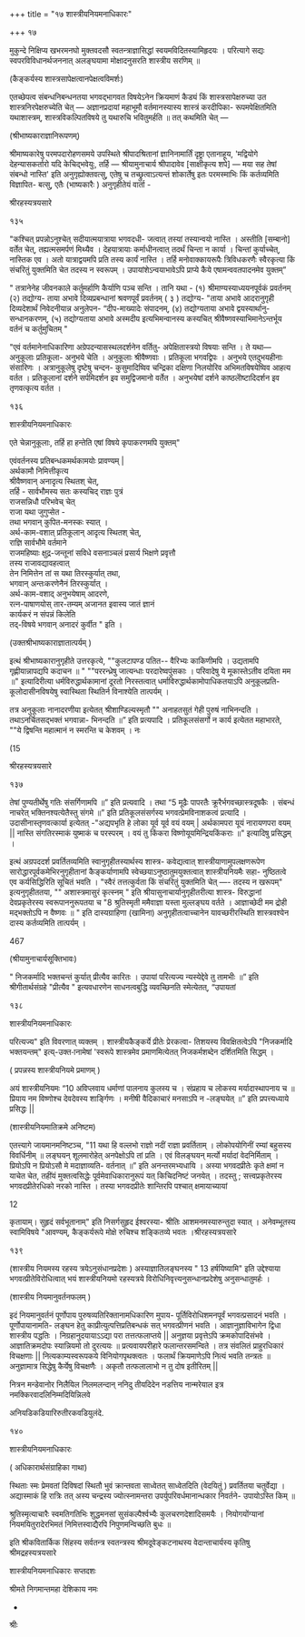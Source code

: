 +++
title = "१७ शास्त्रीयनियमनाधिकारः"

+++
१७ 

मुकुन्दे निक्षिप्य खभरमनघो मुक्तवदसौ स्वतन्त्राज्ञासिद्धां स्वयमविदितस्यामिहृदयः । परित्यागे सद्यः स्वपरविविधानर्थजननात् अलङ्घयामा मोक्षादनुसरति शास्त्रीय सरणिम् ॥ 

(कैङ्कर्यस्य शास्त्रसापेक्षत्वानपेक्षत्वविमर्शः) 

एतच्छेपत्व संबन्धनिबन्धनतया भगवद्भागवत विषयेऽनेन क्रियमाणं कैड्यं किं शास्त्रसापेक्षरुच्या उत शास्त्रनिरपेक्षरुच्येति चेत् — अज्ञानप्रदायां महाभूमौ वर्तमानस्यास्य शास्त्रं करदीपिका- रूपमपेक्षितमिति यथाशास्त्रम्, शास्त्रविकल्पितविषये तु यथारुचि भवितुमर्हति ॥ तत् कथमिति चेत् — 

(श्रीभाष्यकाराज्ञानिरूपणम्) 

श्रीमाष्यकारेषु परमपदारोहणसमये उपस्थिते श्रीपादश्रितानां ज्ञानिनामार्तिं दृष्ट्रा एतानाहूय, 'मद्वियोगे देहन्यासकर्तारो यदि केचिद्भवेयुः, तर्हि — श्रीयामुनाचार्य श्रीपादावेव [साक्षीकृत्य शपे] — मया सह तेषां संबन्धो नास्ति' इति अनुगृह्योक्तवत्सु, एतेषु च तच्छ्रुत्वाऽत्यन्तं शोकार्तेषु इतः परमस्माभिः किं कर्तव्यमिति विज्ञापित- बत्सु, एतैः (भाष्यकारैः ) अनुगृहीतेयं वार्ता - 

श्रीरहस्यत्रयसारे 

१३५ 

"कश्चित् प्रपन्नोऽनुश्चेत् सदीयात्मयात्राया भगवदधी- जत्वात् तस्यां तस्यान्वयो नास्ति । अस्तीति [सम्बानो] वर्तेत चेत्, तह्यत्मसमर्पणं मिथ्यैव । देहयात्रायाः कर्माधीनत्वात् तदर्थं चिन्ता न कार्या । चिन्तां कुर्याच्चेत्, नास्तिक एव । अतो यात्राद्वयमपि प्रति तस्य कार्यं नास्ति । तर्हि मनोवाक्कायरूपैः त्रिविधकरणैः स्वैरकृत्या किं संचरितुं युक्तमिति चेत तदस्य न स्वरूपम् । उपायांशेऽन्वयाभावेऽपि प्राप्ये कैये एषामन्ववतपादनमेव युक्तम्” 

" तत्रानेनेह जीवनकाले कर्तुमर्हाणि कैर्याणि पञ्च सन्ति । तानि यथा - (१) श्रीमाण्यस्याध्ययनपूर्वकं प्रवर्तनम् (२) तद्योग्य- ताया अभावे दिव्यप्रबन्धानां श्रवणपूर्वं प्रवर्तनम् ( ३ ) तद्योग्य- "ताया अभावे आदरानुगृही दिव्यदेशार्थं निवेदनीयान्न अनुलेपन- “दीप-माख्यादेः संपादनम्, (४) तद्योग्यताया अभावे द्वयस्यार्थानु- सन्धानकरणम्, (५) तद्योग्यताया अभावे अस्मदीय इत्यभिमन्वानस्य कस्यचित् श्रीवैष्णवस्याभिमानेऽन्तर्भूय वर्तनं च कर्तुमुचितम् " 

"एवं वर्तमानेनाधिकारिणा अग्रेपदन्यासस्थलदर्शनेन वर्तितु- अपेक्षितास्त्रयो विषयाः सन्ति । ते यथा— अनुकूलाः प्रतिकूला- अनुभये चेति । अनुकूलाः श्रीवैष्णवाः । प्रतिकूला भगवद्विपः । अनुभये एतदुभयहीनाः संसारिणः । अत्रानुकूलेषु दृष्टेषु चन्दन- कुसुमादिष्विव चन्द्रिका दक्षिणा निलयोरिव अभिमतविषयेष्विव आहत्य वर्तत । प्रतिकूलानां दर्शने सर्पमिदर्शन इव समुद्विजमानो वर्तेत । अनुभयेषां दर्शने काष्ठलेोष्टादिदर्शन इव तृणवत्कृत्य वर्तत । 

१३६ 

शास्त्रीयनियमनाधिकारः 

एते चेन्नानुकूलाः, तर्हि हा हन्तेति एषां विषये कृपाकरणमपि युक्तम्" 

एवंवर्तनस्य प्रतिबन्धकमर्थकामयोः प्रावण्यम् |  
अर्थकामौ निमित्तीकृत्य  
श्रीवैष्णवान् अनादृत्य स्थितश् चेत्,  
तर्हि - सार्वभौमस्य सतः कस्यचिद् राज्ञः पुत्रं  
राजसन्निधौ परिभवेच् चेत्  
राजा यथा जुगुप्सेत -  
तथा भगवान् कुपित-मनस्कः स्यात् ।  
अर्थ-काम-वशात् प्रतिकूलान् आदृत्य स्थितश् चेत्,  
राज्ञि सार्वभौमे वर्तमाने  
राजमहिष्याः क्षुद्र-जन्तूनां सविधे वसनाञ्चलं प्रसार्य भिक्षणे प्रवृत्तौ  
तस्य राजावद्यावहत्वात्  
तेन निमित्तेन तां स यथा तिरस्कुर्यात् तथा,  
भगवान् अन्तःकरणेनैनं तिरस्कुर्यात् ।  
अर्थ-काम-वशाद् अनुभयेषाम् आदरणे,  
रत्न-पाषाणयोस् तार-तम्यम् अजानत इवास्य जातं ज्ञानं  
कार्यकरं न संपन्नं किलेति  
तद्-विषये भगवान् अनादरं कुर्वीत " इति । 

(उक्तश्रीभाष्यकाराज्ञातात्पर्यम् ) 

इत्थं श्रीभाष्यकारानुगृहीते उत्तरकृत्ये, ""कुलटापण्ड पतित-- वैरिभ्यः काकिणीमपि । उद्यतामपि गृह्णीयान्नापद्यपि कदाचन ॥ " ""पररन्ध्रेषु जात्यन्धाः परदारेष्वपुंसकाः । परिवादेषु ये मूकास्तेऽतीव दयिता मम ॥" इत्यादिरीत्या धर्मविरुद्धार्थकामानां दूरतो निरस्तत्वात् धर्माविरुद्धार्थकामोपाधिकतयाऽपि अनुकूलप्रति- कूलोदासीनविषयेषु स्वास्थिता स्थितिर्न विनाश्येति तात्पर्यम् । 

तत्र अनुकूलाः नानादरणीया इत्येतत् श्रीशाण्डिल्यस्मृतौ "" अनाहतसुतं गेही पुरुषं नाभिनन्दति । तथाऽनर्चितसद्भक्तं भगवान्ना- भिनन्दति ॥” इति प्रत्यपादि । प्रतिकूलसंसर्गो न कार्य इत्येतत महाभारते, ""ये द्विषन्ति महात्मानं न स्मरन्ति च केशवम् । नः 

(15 

श्रीरहस्यत्रयसारे 

१३७ 

तेषां पुण्यतीर्थेषु गतिः संसर्गिणामपि ॥” इति प्रत्यवादि । तथा “5 मूढैः पापरतैः क्रूरैर्भगवच्छास्त्रदूषकैः । संबन्धं नाचरेत् भक्तिनश्यत्येतैस्तु संगमे ॥” इति प्रतिकूलसंसर्गस्य भगवत्प्रेमविनाशकत्वं प्रत्यादि । उदासीनास्तृणवत्कार्या इत्येतत् -"अद्यपभृति हे लोका यूर्व यूर्व वयं वयम् | अर्थकामपरा यूयं नारायणपरा वयम् || नास्ति संगतिरस्माकं युष्माकं च परस्परम् । वयं तु किंकरा विष्णोयूयमिन्द्रियकिंकराः ॥" इत्यादिषु प्रसिद्धम् । 

इत्थं अग्रपददर्श प्रवर्तितव्यमिति स्वानुगृहीतस्यार्थस्य शास्त्र- कवेद्यत्वात् शास्त्रीयाणामुपलक्षणरूपेण सारोद्धारपूर्वकमेभिरनुगृहीतानां कैङ्कर्याणामपि स्वेच्छयाऽनुष्ठातुमयुक्तत्वात् शास्त्रीयनियमैः सहा- नुष्ठितत्वे एव कर्यसिद्धिरिति सूचितं भवति । "स्वैरं तत्तत्कुर्वता किं संचरितुं युक्तमिति चेत् —- तदस्य न खरूपम्" इत्यनुगृहीततया, "" अशास्त्रमासुरं कृत्स्नम् " इति श्रीयासुनाचार्यानुगृहीतरीत्या शास्त्र- विरुद्धानां देवप्रकृतेरस्य स्वरूपाननुरूपतया च "8 श्रुतिस्मृती ममैवाज्ञा यस्ता मुल्लङ्घय वर्तते । आज्ञाच्छेदी मम द्रोही मद्भक्तोऽपि न वैष्णवः ॥ " इति दास्यग्राहिणा (खामिना) अनुगृहीतत्वाच्चानेन यावच्छरीरस्थिति शास्त्रवश्येन दास्य कर्तव्यमिति तात्पर्यम् । 

467 

(श्रीयामुनाचार्यसूक्तिभावः) 

" निजकर्मादि भक्तचन्तं कुर्यात् प्रीत्यैव कारितः । उपायां परित्यज्य न्यस्येद्देवे तु तामभीः ॥” इति श्रीगीतार्थसंग्रहे "प्रीत्यैव " इत्यवधारणेन साधनत्वबुद्धि व्यवच्छिनति स्मेत्येतत्, “उपायतां 

१३८ 

शास्त्रीयनियमनाधिकारः 

परित्यज्य" इति विवरणात् व्यक्तम् । शास्त्रीयकैङ्कर्ये प्रीतेः प्रेरकत्वा- तिशयस्य विवक्षितत्वेऽपि "निजकर्मादि भक्तयन्तम्" इत्य्-उक्त-ानामेषां 'स्वरूपे शास्त्रमेव प्रमाणमित्येतत् निजकर्मशब्देन दर्शितमिति सिद्धम् । 

( प्रपन्नस्य शास्त्रीयनियमे प्रमाणम् ) 

अयं शास्त्रीयनियमः “10 अविप्लवाय धर्माणां पालनाय कुलस्य च । संप्रहाय च लोकस्य मर्यादास्थापनाय च ॥ प्रियाय नम विष्णोश्च देवदेवस्य शार्ङ्गिणः । मनीषी वैदिकाचारं मनसाऽपि न -लङ्घयेत् ॥” इति प्रपत्त्यध्याये प्रसिद्धः || 

(शास्त्रीयनियमातिक्रमे अनिष्टम) 

एतत्त्यागे जायमानमनिष्टञ्च, "11 यथा हि वल्लभो राज्ञो नदीं राज्ञा प्रवर्तिताम् । लोकोपयोगिनीं रम्यां बहुसस्य विवर्धिनीम् ॥ लङ्घयन् शूलमारोहेत् अनपेक्षोऽपि तां प्रति । एवं विलङ्घयन् मर्त्यो मर्यादां वेदनिर्मिताम् । प्रियोऽपि न प्रियोऽसौ मे मदाज्ञाव्यति- वर्तनात् ॥” इति अनन्तरमभ्यधायि । अस्या भगवदप्रीतेः कृते क्षमां न याचेत चेत, तहींयं मुक्तत्वसिद्धेः पूर्वमेवाधिकारानुरूपं यत् किचिदनिष्टं जनयेत् । तदस्तु ; सत्त्वप्रकृतेरस्य भगवदप्रीतेरधिको नरको नास्ति । तस्या भगवदप्रीतेः शान्तिरपि पश्चात् क्षमायाच्यायां 

12 

कृतायाम्। सुहृदं सर्वभूतानाम्" इति निसर्गसुहृद ईश्वरस्या- श्रीतिः आशमनमस्यारुन्तुदा स्यात् । अनेवम्भूतस्य स्वामिविषये "आवण्यम्, कैङ्कर्यरूपे मोक्षे रुचिश्च शङ्कितव्ये भवतः ।श्रीरहस्यत्रयसारे 

१३९ 

(शास्त्रीय नियमस्य रहस्य त्रयेऽनुसंधानप्रदेशः ) अस्याज्ञातिलङ्घनस्य " 13 हर्षयिष्यामि" इति उद्देश्याया भगवत्प्रीतेविरोधित्वात् भयं शास्त्रीयनियमो रहस्यत्रये विरोधिनिवृत्त्यनुसन्धानप्रदेशेषु अनुसन्धातुमर्हः । 

(शास्त्रीय नियमानुवर्तनफलम् ) 

इदं नियमानुवर्तनं पूर्णोपाय पुरुषव्यतिरिक्तानामधिकारिण मुपाय- पूर्तिविरोधिशमनपूर्वं भगवत्प्रसादनं भवति । पूर्णोपायानामति- लङ्घन हेतु काप्रीत्युत्पत्तिप्रतिबन्धकं सत् भगवत्प्रीणनं भवति । आज्ञानुज्ञाविभागेन द्विधा शास्त्रीय पद्धतिः । निग्रहानुदयायाऽऽद्या परा तत्तत्फलाप्तये || अनुज्ञया प्रवृत्तेऽपि क्रमकोपादिसंभवे । आज्ञातिक्रमदोपः स्यान्नियमो तो दुरत्ययः ॥ प्रत्यवायपरीहारे फलान्तरसमन्विते । तत्र संवलितं प्राहुरधिकारं विचक्षणाः || नित्यकाम्यस्वरूपकये विनियोगपृथक्त्वतः । फलार्थं क्रियमाणेऽपि नित्यं भवति तन्त्रतः ॥ अनुज्ञामात्र सिद्धेषु कैर्येषु विचक्षणैः । अकृतौ तत्फलालाभो न तु दोष इतीरितम् || 

नित्रन मन्डेवानोर निलैयिल निलमलन्दान् ननिदु तीयदिदेन नडत्तिय नान्मरेयाल इत्र नमक्किरवादलिनिम्मदियिन्निलवे 

अनियडिकडियारिरुतीरकवडियुलंदे. 

१४० 

शास्त्रीयनियमनाधिकारः 

( अधिकारार्थसंग्राहिका गाथा) 

स्थिताः स्मः प्रेमवतां दिविषदां स्थितौ भुवं क्रान्तवता साध्वेतत् साध्वेतदिति (वेदयितुं ) प्रवर्तितया चतुर्वेद्या । अद्यास्माकं हि रात्रिः तत् अस्य चन्द्रस्य ज्योत्स्नामन्तरा उपर्युपरिवर्धमानान्धकार निवर्तने- उपायोऽस्ति किम् ॥ 

श्रुतिस्मृत्याचारैः स्वमतिगतिभिः शुद्धमनसां सुसंकल्पैर्श्वभ्यैः कुलचरणदेशादिसमयैः । नियोगयोंग्यानां नियमयितुरादेरभिमतं निमित्तस्वाद्यैरपि निपुणमन्विच्छति बुधः ॥ 

इति श्रीकवितार्किक सिंहस्य सर्वतन्त्र स्वतन्त्रस्य श्रीमदूवेङ्कटनाथस्य वेदान्ताचार्यस्य कृतिषु श्रीमद्रहस्यत्रयसारे 

शास्त्रीयनियमनाधिकारः सप्तदशः 

श्रीमते निगमान्तमहा देशिकाय नमः 

- 

श्रीः 
